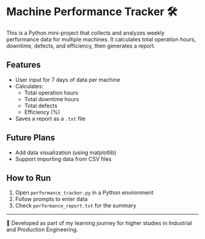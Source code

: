 # Machine Performance Tracker 🛠

This is a Python mini-project that collects and analyzes weekly performance data for multiple machines. It calculates total operation hours, downtime, defects, and efficiency, then generates a report.

## Features
- User input for 7 days of data per machine
- Calculates:
  - Total operation hours
  - Total downtime hours
  - Total defects
  - Efficiency (%)
- Saves a report as a `.txt` file

## Future Plans
- Add data visualization (using matplotlib)
- Support importing data from CSV files

## How to Run
1. Open `performance_tracker.py` in a Python environment
2. Follow prompts to enter data
3. Check `performance_report.txt` for the summary

---

📁 Developed as part of my learning journey for higher studies in Industrial and Production Engineering.

